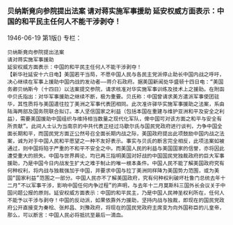 ### 贝纳斯竟向参院提出法案  请对蒋实施军事援助  延安权威方面表示：中国的和平民主任何人不能干涉剥夺！

1946-06-19
第1版()
专栏：

    贝纳斯竟向参院提出法案
    请对蒋实施军事援助
    延安权威方面表示：中国的和平民主任何人不能干涉剥夺！
    【新华社延安十六日电】美国若干当局，不愿中国人民与各民主党派停止助长中国内战之呼吁，决心继续在军事上援助中国内战的发动者——蒋介石政府。据美国新闻处华盛顿十四日电：“美国务卿贝纳斯今（十四日）以法案提交参院，请求核准对华实施军事训练及技术上之援助。在附函中贝氏指出：对华军事援助之继续不断，极为重要。贝氏称：中国曾请求美方遣派军事使团驻华，其性质将与美国遣往拉丁美洲之军事代表团相同。此次准许驿华实施军事援助之法案，系由陆海两部及国务院联合拟订。本人坚信国家之利益（包括本国在重建与维护亚洲和平及安全之利益），需要美国援助中国组织与维持相当数量之现代化军队，俾中国可对该方面之和平与安全有所贡献”。此间人士认为当南京的中共代表正经过马歇尔氏与国民党政府进行谈判，力争中国全面长期和平，而国民党方面正公然号召全面长期内战之际，美国政府提出此项鼓励中国内战之法案，诚为对于中国人民和平愿望之一种不友好表示。事实与贝氏的断言完全相反，此项法案如被通过，则中国将陷于严重的不和平不安全之中。而美国人民的利益与美国国家的信誉，亦将因此遭受重大的损失。中国与世界舆论，均已再三指明美国对好战的中国国民党独裁政府的巨大军事援助，乃是中国今日内战发生扩大之难于制止的唯一根本条件。中国人民不能了解美国政府究有何种权利，将内战与独裁强加于中国，并要求中国与拉丁美洲同样降为美国势力范围，或为美国“国家利益”范围之一部分。中国人民亦不了解美国政府，究有何种权利破坏杜鲁门总统去年十二月“不以军事干涉，影响中国任何内争过程”的声明，与去年十二月莫斯科三国外长会议关于中国问题公报的原则。延安权威方面表示：中国的和平民主，乃是中国人民神圣权利所在，任何人不能予以干涉与剥夺！中国的反动派，如果依靠外力援助，坚持内战与独裁，即现在的国民党政府公开直接变为秦桧、张邦昌、刘豫政府，将现在的国民党政府主席变为向外国称臣的儿皇帝，那么，可以断言：中国人民必将抵抗至最后一滴血。
